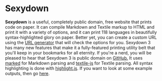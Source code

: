# Sexydown
**Sexydown** is a useful, completely public domain, free website that prints code on paper. It can compile Markdown and Textile markup to HTML and print it with a variety of options, and it can print 118 languages in beautifully syntax-highlighted glory on paper. Better yet, you can create a custom URL using the [URL generator](http://ethanarterberry.com/Sexydown/url.html) that will check the options for you. Sexydown 3 has many new features that make it a fully-featured printing utility belt that you'll keep in your bookmarks for all eternity. If you're a nerd, you will be pleased to hear that Sexydown 3 is public domain on [GitHub.](https://github.com/sargeant45/Sexydown) It uses [marked](https://github.com/chjj/marked) for Markdown parsing and [textile-js](https://github.com/borgar/textile-js) for Textile parsing. All syntax highlighting is done with [highlight.js](http://highlightjs.org). If you want to look at some example outputs, then go [here](http://ethanarterberry.com/Sexydown/ex/ex.html).
